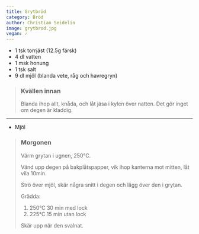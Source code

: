 ```yaml
---
title: Grytbröd
category: Bröd
author: Christian Seidelin
image: grytbrod.jpg
vegan: ✓
---
```


- 1 tsk torrjäst (12.5g färsk)
- 4 dl vatten
- 1 msk honung
- 1 tsk salt
- 9 dl mjöl (blanda vete, råg och havregryn)

> ### Kvällen innan
> Blanda ihop allt, knåda, och låt jäsa i kylen över natten.
> Det gör inget om degen är kladdig.

---

- Mjöl

> ### Morgonen
> Värm grytan i ugnen, 250°C.
> 
> Vänd upp degen på bakplåtspapper, vik ihop kanterna mot mitten, låt vila 10min.
> 
> Strö över mjöl, skär några snitt i degen och lägg över den i grytan.
> 
> Grädda:
> 
> 1. 250°C 30 min med lock
> 2. 225°C 15 min utan lock
> 
> Skär upp när den svalnat.
